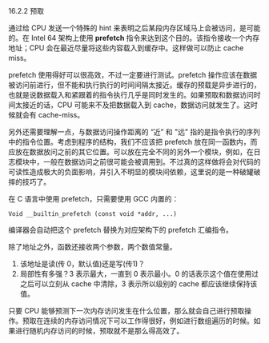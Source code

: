 16.2.2 预取

通过给 CPU 发送一个特殊的 hint 来表明之后某段内存区域马上会被访问，是可能的。在 Intel 64 架构上使用 **prefetch** 指令来达到这个目的。该指令接收一个内存地址；CPU 会在最近尽量将这些内容载入到缓存中。这样做可以防止 cache miss。

prefetch 使用得好可以很高效，不过一定要进行测试。prefetch 操作应该在数据被访问前进行，但不能和执行执行的时间间隔太接近。缓存的预载是异步进行的，也就是说数据载入和紧跟着的指令执行几乎是同时发生的。如果预取和数据访问时间太接近的话，CPU 可能来不及把数据载入到 cache，数据访问就发生了。这时候就会有 cache-miss。

另外还需要理解一点，与数据访问操作距离的 “近” 和 "远" 指的是指令执行的序列中的指令位置。考虑到程序的结构，我们不应该把 prefetch 放在同一函数内，而应放在数据放问之前的其它位置。可以放在完全不同的另外一个模块，例如，在日志模块中，一般在数据访问之前很可能会被调用到。不过真的这样做将会对代码的可读性造成极大的负面影响，并引入不明显的模块间依赖，这里说的是一种破罐破摔的技巧了。

在 C 语言中使用 prefetch，只需要使用 GCC 内置的：

```
Void __builtin_prefetch (const void *addr, ...)
```

编译器会自动把这个 prefetch 替换为对应架构下的 prefetch 汇编指令。

除了地址之外，函数还接收两个参数，两个数值常量。

1. 该地址是读\(传 0，默认值\)还是写\(传1\)？
2. 局部性有多强？3 表示最大，一直到 0 表示最小。0 的话表示这个值在使用过之后可以立刻从 cache 中清除，3 表示所以级别的 cache 都应该继续保持该值。

只要 CPU 能够预测下一次内存访问发生在什么位置，那么就会自己进行预取操作。预取在连续的内存访问情况下可以工作得很好，例如进行数组遍历的时候。如果进行随机内存访问的时候，预取就不是那么得高效了。

